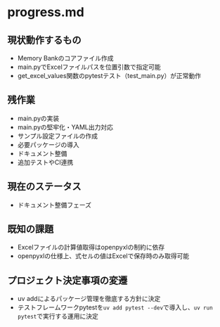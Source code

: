 # progress.md

## 現状動作するもの
- Memory Bankのコアファイル作成
- main.pyでExcelファイルパスを位置引数で指定可能
- get_excel_values関数のpytestテスト（test_main.py）が正常動作

## 残作業
- main.pyの実装
- main.pyの堅牢化・YAML出力対応
- サンプル設定ファイルの作成
- 必要パッケージの導入
- ドキュメント整備
- 追加テストやCI連携

## 現在のステータス
- ドキュメント整備フェーズ

## 既知の課題
- Excelファイルの計算値取得はopenpyxlの制約に依存
- openpyxlの仕様上、式セルの値はExcelで保存時のみ取得可能

## プロジェクト決定事項の変遷
- uv addによるパッケージ管理を徹底する方針に決定
- テストフレームワークpytestを`uv add pytest --dev`で導入し、`uv run pytest`で実行する運用に決定
